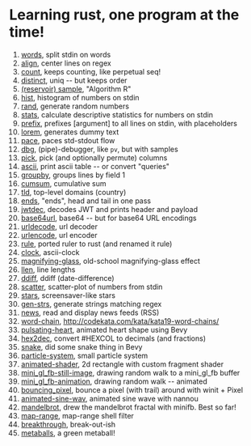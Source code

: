 # Learning rust, one program at the time!

1. [words](../words), split stdin on words
2. [align](./align), center lines on regex
3. [count](./count), keeps counting, like perpetual seq!
4. [distinct](./distinct), uniq -- but keeps order
5. [(reservoir) sample](./sampe), "Algorithm R"
6. [hist](./hist), histogram of numbers on stdin
7. [rand](./rand), generate random numbers
8. [stats](./stats), calculate descriptive statistics for numbers on stdin
9. [prefix](./prefix), prefixes [argument] to all lines on stdin, with placeholders
10. [lorem](./lorem), generates dummy text
11. [pace](./pace), paces std-stdout flow
12. [dbg](./dbg), (pipe)-debugger, like `pv`, but with samples
13. [pick](./pick), pick (and optionally permute) columns
14. [ascii](./ascii), print ascii table -- or convert "queries"
15. [groupby](./groupby), groups lines by field 1
16. [cumsum](./cumsum), cumulative sum
17. [tld](./tld), top-level domains (country)
18. [ends](./ends), "ends", head and tail in one pass
19. [jwtdec](./jwtdec), decodes JWT and prints header and payload
20. [base64url](./base64url), base64 -- but for base64 URL encodings
21. [urldecode](./urldecode), url decoder
22. [urlencode](./urlencode), url encoder
23. [rule](./rule), ported ruler to rust (and renamed it rule)
24. [clock](../misc/clock), ascii-clock
25. [magnifying-glass](../misc/magnifying-glass), old-school magnifying-glass effect
26. [llen](./llen), line lengths
27. [ddiff](./ddiff), ddiff (date-difference)
28. [scatter](./scatter), scatter-plot of numbers from stdin
28. [stars](../misc/stars), screensaver-like stars
29. [gen-strs](./gen-strs), generate strings matching regex
30. [news](./news), read and display news feeds (RSS)
31. [word-chain](../misc/word-chain), http://codekata.com/kata/kata19-word-chains/
32. [pulsating-heart](../misc/bunch-o-bevy-apps/pulsating-heart), animated heart shape using Bevy
33. [hex2dec](./hex2num), convert #HEXCOL to decimals (and fractions)
34. [snake](../misc/bunch-o-bevy-apps/snake), did some snake thing in Bevy
35. [particle-system](../misc/bunch-o-bevy-apps/particle-system), small particle system
36. [animated-shader](../misc/bunch-o-bevy-apps/animated-shader), 2d rectangle with custom fragment shader
37. [mini_gl_fb-still-image](../misc/pixel-poker/mini_gl_fb-still-image), drawing random walk to a mini_gl_fb buffer
38. [mini_gl_fb-animation](../misc/pixel-poker/mini_gl_fb-animation), drawing random walk -- animated
39. [bouncing_pixel](../misc/pixel-poker/bouncing_pixel), bounce a pixel (with trail) around with winit + Pixel
40. [animated-sine-wav](../tutorials/nannou-simple-window), animated sine wave with nannou
41. [mandelbrot](../misc/pixel-poker/mandelbrot), drew the mandelbrot fractal with minifb. Best so far!
42. [map-range](./map-range), map-range shell filter
42. [breakthrough](../misc/bunch-o-bevy-apps/breakthrough), break-out-ish
42. [metaballs](../misc/bunch-o-bevy-apps/metaballs), a green metaball!

